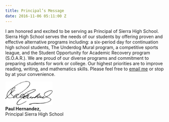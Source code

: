 ```yaml
---
title: Principal’s Message
date: 2016-11-06 05:11:00 Z
---
```

I am honored and excited to be serving as Principal of Sierra High School.  Sierra High School serves the needs of our students by offering proven and effective alternative programs including: a six-period day for continuation high school students, The Underdog Mural program, a competitive sports league, and  the Student Opportunity for Academic Recovery program (S.O.A.R.).  We are proud of our diverse programs and commitment to preparing students for work or college.  Our highest priorities are to improve reading, writing, and mathematics skills.  Please feel free to [email me](mailto:phernandez@azusa.org) or stop by at your convenience.

<img src="/images/signature.svg" width="150" alt="" /><br />
<strong>Paul Hernandez,</strong><br />
Principal Sierra High School
